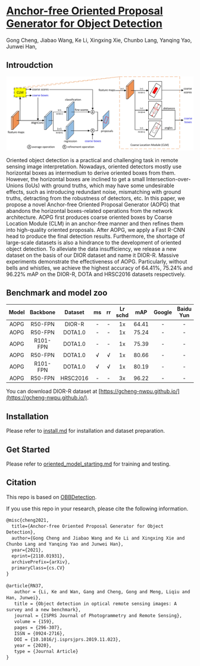 # [Anchor-free Oriented Proposal Generator for Object Detection](https://arxiv.org/abs/2110.01931)

Gong Cheng, Jiabao Wang, Ke Li, Xingxing Xie, Chunbo Lang, Yanqing Yao, Junwei Han,



## Introudction

![](demo/aopg_structure.jpg)

Oriented object detection is a practical and challenging task in remote sensing image interpretation. Nowadays, oriented detectors mostly use horizontal boxes as intermedium to derive oriented boxes from them. However, the horizontal boxes are inclined to get a small Intersection-over-Unions (IoUs) with ground truths, which may have some undesirable effects, such as introducing redundant noise, mismatching with ground truths, detracting from the robustness of detectors, etc. In this paper, we propose a novel Anchor-free Oriented Proposal Generator (AOPG) that abandons the horizontal boxes-related operations from the network architecture. AOPG first produces coarse oriented boxes by Coarse Location Module (CLM) in an anchor-free manner and then refines them into high-quality oriented proposals. After AOPG, we apply a Fast R-CNN head to produce the final detection results. Furthermore, the shortage of large-scale datasets is also a hindrance to the development of oriented object detection. To alleviate the data insufficiency, we release a new dataset on the basis of our DIOR dataset and name it DIOR-R. Massive experiments demonstrate the effectiveness of AOPG. Particularly, without bells and whistles, we achieve the highest accuracy of 64.41%, 75.24% and 96.22% mAP on the DIOR-R, DOTA and HRSC2016 datasets respectively.

## Benchmark and model zoo

| Model | Backbone |  Dataset | ms | rr | Lr schd |  mAP  | Google | Baidu Yun |
|:-----:|:--------:|:--------:|:--:|:--:|:-------:|:-----:|:------:|:---------:|
|  AOPG |  R50-FPN |  DIOR-R  |  - |  - |    1x   | 64.41 |    -   |     -     |
|  AOPG |  R50-FPN |  DOTA1.0 |  - |  - |    1x   | 75.24 |    -   |     -     |
|  AOPG | R101-FPN |  DOTA1.0 |  - |  - |    1x   | 75.39 |    -   |     -     |
|  AOPG |  R50-FPN |  DOTA1.0 |  √ |  √ |    1x   | 80.66 |    -   |     -     |
|  AOPG | R101-FPN |  DOTA1.0 |  √ |  √ |    1x   | 80.19 |    -   |     -     |
|  AOPG |  R50-FPN | HRSC2016 |  - |  - |    3x   | 96.22 |    -   |     -     |

You can download DIOR-R dataset at [https://gcheng-nwpu.github.io/](https://gcheng-nwpu.github.io/).

## Installation

Please refer to [install.md](docs/install.md) for installation and dataset preparation.

## Get Started

Please refer to [oriented_model_starting.md](docs/oriented_model_starting.md) for training and testing.

## Citation
This repo is based on [OBBDetection](https://github.com/jbwang1997/OBBDetection).

If you use this repo in your research, please cite the following information.
```
@misc{cheng2021,
  title={Anchor-free Oriented Proposal Generator for Object Detection}, 
  author={Gong Cheng and Jiabao Wang and Ke Li and Xingxing Xie and Chunbo Lang and Yanqing Yao and Junwei Han},
  year={2021},
  eprint={2110.01931},
  archivePrefix={arXiv},
  primaryClass={cs.CV}
}

@article{RN37,
   author = {Li, Ke and Wan, Gang and Cheng, Gong and Meng, Liqiu and Han, Junwei},
   title = {Object detection in optical remote sensing images: A survey and a new benchmark},
   journal = {ISPRS Journal of Photogrammetry and Remote Sensing},
   volume = {159},
   pages = {296-307},
   ISSN = {0924-2716},
   DOI = {10.1016/j.isprsjprs.2019.11.023},
   year = {2020},
   type = {Journal Article}
}
```
